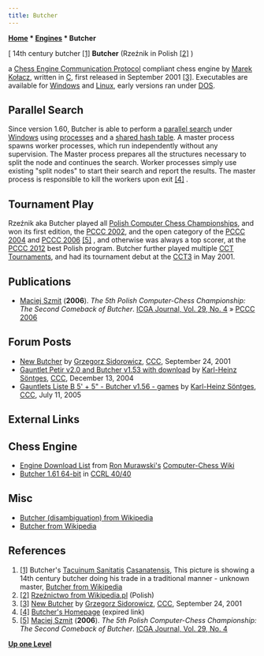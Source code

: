 ```yaml
---
title: Butcher
---
```

**[Home](Home "Home") * [Engines](Engines "Engines") * Butcher**

\[ 14th century butcher <a id="cite-note-1" href="#cite-ref-1">[1]</a>
**Butcher** (Rzeźnik in Polish <a id="cite-note-2" href="#cite-ref-2">[2]</a> )

a [Chess Engine Communication Protocol](Chess_Engine_Communication_Protocol "Chess Engine Communication Protocol") compliant chess engine by [Marek Kołacz](Marek_Ko%C5%82acz "Marek Kołacz"), written in [C](C "C"), first released in September 2001 <a id="cite-note-3" href="#cite-ref-3">[3]</a>. Executables are available for [Windows](Windows "Windows") and [Linux](Linux "Linux"), early versions ran under [DOS](MS-DOS "MS-DOS").

## Parallel Search

Since version 1.60, Butcher is able to perform a [parallel search](Parallel_Search "Parallel Search") under [Windows](Windows "Windows") using [processes](Process "Process") and a [shared hash table](Shared_Hash_Table "Shared Hash Table"). A master process spawns worker processes, which run independently without any supervision. The Master process prepares all the structures necessary to split the node and continues the search. Worker processes simply use existing "split nodes" to start their search and report the results. The master process is responsible to kill the workers upon exit <a id="cite-note-4" href="#cite-ref-4">[4]</a> .

## Tournament Play

Rzeźnik aka Butcher played all [Polish Computer Chess Championships](Polish_Computer_Chess_Championship "Polish Computer Chess Championship"), and won its first edition, the [PCCC 2002](PCCC_2002 "PCCC 2002"), and the open category of the [PCCC 2004](PCCC_2004 "PCCC 2004") and [PCCC 2006](PCCC_2006 "PCCC 2006") <a id="cite-note-5" href="#cite-ref-5">[5]</a> , and otherwise was always a top scorer, at the [PCCC 2012](PCCC_2012 "PCCC 2012") best Polish program.
Butcher further played multiple [CCT Tournaments](CCT_Tournaments "CCT Tournaments"), and had its tournament debut at the [CCT3](CCT3 "CCT3") in May 2001.

## Publications

- [Maciej Szmit](Maciej_Szmit "Maciej Szmit") (**2006**). *The 5th Polish Computer-Chess Championship: The Second Comeback of Butcher*. [ICGA Journal, Vol. 29, No. 4](ICGA_Journal#29_4 "ICGA Journal") » [PCCC 2006](PCCC_2006 "PCCC 2006")

## Forum Posts

- [New Butcher](https://www.stmintz.com/ccc/index.php?id=190209) by [Grzegorz Sidorowicz](Grzegorz_Sidorowicz "Grzegorz Sidorowicz"), [CCC](CCC "CCC"), September 24, 2001
- [Gauntlet Petir v2.0 and Butcher v1.53 with download](https://www.stmintz.com/ccc/index.php?id=400642) by [Karl-Heinz Söntges](index.php?title=Karl-Heinz_S%C3%B6ntges&action=edit&redlink=1 "Karl-Heinz Söntges (page does not exist)"), [CCC](CCC "CCC"), December 13, 2004
- [Gauntlets Liste B 5' + 5" - Butcher v1.56 - games](https://www.stmintz.com/ccc/index.php?id=436144) by [Karl-Heinz Söntges](index.php?title=Karl-Heinz_S%C3%B6ntges&action=edit&redlink=1 "Karl-Heinz Söntges (page does not exist)"), [CCC](CCC "CCC"), July 11, 2005

## External Links

## Chess Engine

- [Engine Download List](http://www.computer-chess.org/doku.php?id=computer_chess:wiki:download:engine_download_list) from [Ron Murawski's](Ron_Murawski "Ron Murawski") [Computer-Chess Wiki](http://computer-chess.org/doku.php?id=home)
- [Butcher 1.61 64-bit](http://www.computerchess.org.uk/ccrl/4040/cgi/engine_details.cgi?print=Details&each_game=1&eng=Butcher%201.61%2064-bit#Butcher_1_61_64-bit) in [CCRL 40/40](CCRL "CCRL")

## Misc

- [Butcher (disambiguation) from Wikipedia](https://en.wikipedia.org/wiki/Butcher_%28disambiguation%29)
- [Butcher from Wikipedia](https://en.wikipedia.org/wiki/Butcher)

## References

1. <a id="cite-ref-1" href="#cite-note-1">[1]</a> Butcher's [Tacuinum Sanitatis](https://en.wikipedia.org/wiki/Tacuinum_Sanitatis) [Casanatensis](https://en.wikipedia.org/wiki/Biblioteca_Casanatense), This picture is showing a 14th century butcher doing his trade in a traditional manner - unknown master, [Butcher from Wikipedia](https://en.wikipedia.org/wiki/Butcher)
1. <a id="cite-ref-2" href="#cite-note-2">[2]</a> [Rzeźnictwo from Wikipedia.pl](http://pl.wikipedia.org/wiki/Rze%C5%BAnictwo) (Polish)
1. <a id="cite-ref-3" href="#cite-note-3">[3]</a> [New Butcher](https://www.stmintz.com/ccc/index.php?id=190209) by [Grzegorz Sidorowicz](Grzegorz_Sidorowicz "Grzegorz Sidorowicz"), [CCC](CCC "CCC"), September 24, 2001
1. <a id="cite-ref-4" href="#cite-note-4">[4]</a> [Butcher's Homepage](http://markol4.republika.pl/) (expired link)
1. <a id="cite-ref-5" href="#cite-note-5">[5]</a> [Maciej Szmit](Maciej_Szmit "Maciej Szmit") (**2006**). *The 5th Polish Computer-Chess Championship: The Second Comeback of Butcher*. [ICGA Journal, Vol. 29, No. 4](ICGA_Journal#29_4 "ICGA Journal")

**[Up one Level](Engines "Engines")**


